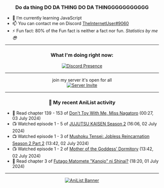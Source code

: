 <div align="center">

### Do da thing DO DA THING DO DA THINGGGGGGGGGGG
</div>

- 🌱 I’m currently learning JavaScript
- 📫 You can contact me on Discord [TheInternetUser#9060](https://discord.com/users/534117072796385300)
- ⚡ Fun fact: 80% of the Fun fact is neither a fact nor fun. _Statistics by me 😎_
<hr>

<div align="center">

### What I'm doing right now:
[![Discord Presence](https://lanyard.cnrad.dev/api/534117072796385300)](https://discord.com/users/534117072796385300)
<hr>

join my server it's open for all <br>
[![Server Invite](https://invidget.switchblade.xyz/bfYgVHxrSs)](https://discord.gg/bfYgVHxrSs)

<hr>
  
### 🌸 My recent AniList activity

</div>

<!-- ANILIST_ACTIVITY:start -->

-   📖 Read chapter 139 - 153 of [Don't Toy With Me, Miss Nagatoro](https://anilist.co/manga/100664) (00:27, 03 July 2024)
-   📺 Watched episode 1 - 5 of [JUJUTSU KAISEN Season 2](https://anilist.co/anime/145064) (16:06, 02 July 2024)
-   📺 Watched episode 1 - 3 of [Mushoku Tensei: Jobless Reincarnation Season 2 Part 2](https://anilist.co/anime/166873) (13:42, 02 July 2024)
-   📺 Watched episode 1 - 2 of [Mother of the Goddess’ Dormitory](https://anilist.co/anime/117989) (13:42, 02 July 2024)
-   📖 Read chapter 3 of [Futago Matomete "Kanojo" ni Shinai?](https://anilist.co/manga/177186) (18:20, 01 July 2024)

<!-- ANILIST_ACTIVITY:end -->
<hr>

<div align="center">

[![AniList Banner](https://img.anili.st/User/929966)](https://anilist.co/user/TheInternetUser)

<!-- ![Profile views](https://gpvc.arturio.dev/TheInternetUse7) Since 2023-01-09 -->
<br>


</div>
